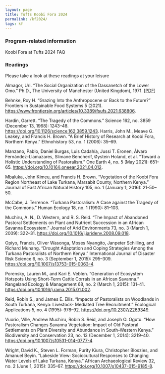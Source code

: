 ```yaml
---
layout: page
title: Tufts Koobi Fora 2024
permalink: /kf2024/
tags: kf
---
```


### Program-related information
Koobi Fora at Tufts 2024 FAQ

### Readings
Please take a look at these readings at your leisure

Almagor, Uri. “The Social Organization of the Dassanetch of the Lower Omo.” Ph.D., The University of Manchester (United Kingdom), 1971. [[PDF](files/kf2024/almagor1971.pdf)] 

Behnke, Roy H. “Grazing Into the Anthropocene or Back to the Future?” Frontiers in Sustainable Food Systems 5 (2021). https://www.frontiersin.org/articles/10.3389/fsufs.2021.638806. 

Hardin, Garrett. “The Tragedy of the Commons.” Science 162, no. 3859 (December 13, 1968): 1243–48. https://doi.org/10.1126/science.162.3859.1243.
Harris, John M., Meave G. Leakey, and Francis H. Brown. “A Brief History of Research at Koobi Fora, Northern Kenya.” Ethnohistory 53, no. 1 (2006): 35–69.

Manzano, Pablo, Daniel Burgas, Luis Cadahía, Jussi T. Eronen, Álvaro Fernández-Llamazares, Slimane Bencherif, Øystein Holand, et al. “Toward a Holistic Understanding of Pastoralism.” One Earth 4, no. 5 (May 2021): 651–65. https://doi.org/10.1016/j.oneear.2021.04.012.

Mbaluka, John Kimeu, and Francis H. Brown. “Vegetation of the Koobi Fora Region Northeast of Lake Turkana, Marsabit County, Northern Kenya.” Journal of East African Natural History 105, no. 1 (January 1, 2016): 21-50–50.

McCabe, J. Terrence. “Turkana Pastoralism: A Case against the Tragedy of the Commons.” Human Ecology 18, no. 1 (1990): 81–103.

Muchiru, A. N., D. Western, and R. S. Reid. “The Impact of Abandoned Pastoral Settlements on Plant and Nutrient Succession in an African Savanna Ecosystem.” Journal of Arid Environments 73, no. 3 (March 1, 2009): 322–31. https://doi.org/10.1016/j.jaridenv.2008.09.018.

Opiyo, Francis, Oliver Wasonga, Moses Nyangito, Janpeter Schilling, and Richard Munang. “Drought Adaptation and Coping Strategies Among the Turkana Pastoralists of Northern Kenya.” International Journal of Disaster Risk Science 6, no. 3 (September 1, 2015): 295–309. https://doi.org/10.1007/s13753-015-0063-4.

Porensky, Lauren M., and Kari E. Veblen. “Generation of Ecosystem Hotspots Using Short-Term Cattle Corrals in an African Savanna.” Rangeland Ecology & Management 68, no. 2 (March 1, 2015): 131–41. https://doi.org/10.1016/j.rama.2015.01.002.

Reid, Robin S., and James E. Ellis. “Impacts of Pastoralists on Woodlands in South Turkana, Kenya: Livestock- Mediated Tree Recruitment.” Ecological Applications 5, no. 4 (1995): 978–92. https://doi.org/10.2307/2269349.

Vuorio, Ville, Andrew Muchiru, Robin S. Reid, and Joseph O. Ogutu. “How Pastoralism Changes Savanna Vegetation: Impact of Old Pastoral Settlements on Plant Diversity and Abundance in South-Western Kenya.” Biodiversity and Conservation 23, no. 13 (December 1, 2014): 3219–40. https://doi.org/10.1007/s10531-014-0777-4.

Wright, David K., Steven L. Forman, Purity Kiura, Christopher Bloszies, and Amanuel Beyin. “Lakeside View: Sociocultural Responses to Changing Water Levels of Lake Turkana, Kenya.” African Archaeological Review 32, no. 2 (June 1, 2015): 335–67. https://doi.org/10.1007/s10437-015-9185-8.


